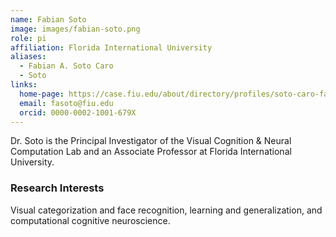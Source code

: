 ```yaml
---
name: Fabian Soto
image: images/fabian-soto.png
role: pi
affiliation: Florida International University
aliases:
  - Fabian A. Soto Caro
  - Soto
links:
  home-page: https://case.fiu.edu/about/directory/profiles/soto-caro-fabian.html
  email: fasoto@fiu.edu
  orcid: 0000-0002-1001-679X
---
```


Dr. Soto is the Principal Investigator of the Visual Cognition & Neural Computation Lab and an Associate Professor at Florida International University. 

### Research Interests
Visual categorization and face recognition, learning and generalization, and computational cognitive neuroscience.
